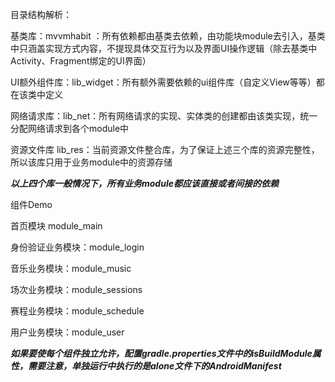 目录结构解析：

基类库：mvvmhabit ：所有依赖都由基类去依赖，由功能块module去引入，基类中只涵盖实现方式内容，不提现具体交互行为以及界面UI操作逻辑（除去基类中Activity、Fragment绑定的UI界面）

UI额外组件库：lib_widget：所有额外需要依赖的ui组件库（自定义View等等）都在该类中定义

网络请求库：lib_net：所有网络请求的实现、实体类的创建都由该类实现，统一分配网络请求到各个module中

资源文件库 lib_res：当前资源文件整合库，为了保证上述三个库的资源完整性，所以该库只用于业务module中的资源存储

***************以上四个库一般情况下，所有业务module都应该直接或者间接的依赖***************

组件Demo

首页模块 module_main

身份验证业务模块：module_login

音乐业务模块：module_music

场次业务模块：module_sessions

赛程业务模块：module_schedule

用户业务模块：module_user



***************如果要使每个组件独立允许，配置gradle.properties文件中的isBuildModule属性，需要注意，单独运行中执行的是alone文件下的AndroidManifest***************
